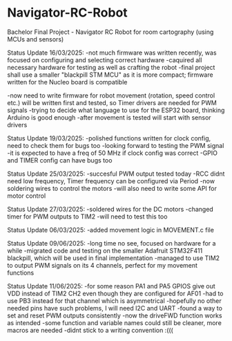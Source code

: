 # Navigator-RC-Robot
Bachelor Final Project - Navigator RC Robot for room cartography (using MCUs and sensors)

Status Update 16/03/2025:
-not much firmware was written recently, was focused on configuring and selecting correct hardware
-caquired all necessary hardware for testing as well as crafting the robot
-final project shall use a smaller "blackpill STM MCU" as it is more compact; firmware written for the Nucleo board is compatible

-now need to write firmware for robot movement (rotation, speed control etc.) will be written first and tested, so Timer drivers are needed for PWM signals
-trying to decide what language to use for the ESP32 board, thinking Arduino is good enough
-after movement is tested will start with sensor drivers

Status Update 19/03/2025:
-polished functions written for clock config, need to check them for bugs too
-looking forward to testing the PWM signal 
-it is expected to have a freq of 50 MHz if clock config was correct
-GPIO and TIMER config can have bugs too

Status Update 25/03/2025:
-succesful PWM output tested today
-RCC didnt need low frequency, Timer frequency can be configured via Period
-now soldering wires to control the motors
-will also need to write some API for motor control

Status Update 27/03/2025:
-soldered wires for the DC motors
-changed timer for PWM outputs to TIM2
-will need to test this too

Status Update 06/03/2025:
-added movement logic in MOVEMENT.c file 

Status Update 09/06/2025:
-long time no see, focused on hardware for a while
-migrated code and testing on the smaller Adafruit STM32F411 blackpill, which will be used in final implementation
-managed to use TIM2 to output PWM signals on its 4 channels, perfect for my movement functions

Status Update 11/06/2025:
-for some reason PA1 and PA5 GPIOS give out VDD instead of TIM2 CH2 even though they are configured for AF01
-had to use PB3 instead for that channel which is asymmetrical
-hopefully no other needed pins have such problems, I will need I2C and UART
-found a way to set and reset PWM outputs consistently
-now the driveFWD function works as intended
-some function and variable names could still be cleaner, more macros are needed
-didnt stick to a writing convention :(((





